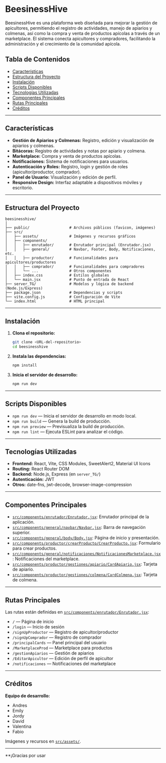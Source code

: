 # BeesinessHive

BeesinessHive es una plataforma web diseñada para mejorar la gestión de apicultores, permitiendo el registro de actividades, manejo de apiarios y colmenas, así como la compra y venta de productos apícolas a través de un marketplace. El sistema conecta apicultores y compradores, facilitando la administración y el crecimiento de la comunidad apícola.

## Tabla de Contenidos

- [Características](#características)
- [Estructura del Proyecto](#estructura-del-proyecto)
- [Instalación](#instalación)
- [Scripts Disponibles](#scripts-disponibles)
- [Tecnologías Utilizadas](#tecnologías-utilizadas)
- [Componentes Principales](#componentes-principales)
- [Rutas Principales](#rutas-principales)
- [Créditos](#créditos)

---

## Características

- **Gestión de Apiarios y Colmenas:** Registro, edición y visualización de apiarios y colmenas.
- **Bitácoras:** Registro de actividades y notas por apiario y colmena.
- **Marketplace:** Compra y venta de productos apícolas.
- **Notificaciones:** Sistema de notificaciones para usuarios.
- **Autenticación y Roles:** Registro, login y gestión de roles (apicultor/productor, comprador).
- **Panel de Usuario:** Visualización y edición de perfil.
- **Responsive Design:** Interfaz adaptable a dispositivos móviles y escritorio.

---

## Estructura del Proyecto

```
beesinesshive/
│
├── public/                  # Archivos públicos (favicon, imágenes)
├── src/
│   ├── assets/              # Imágenes y recursos gráficos
│   ├── components/
│   │   ├── enrutador/       # Enrutador principal (Enrutador.jsx)
│   │   ├── general/         # Navbar, Footer, Body, Notificaciones, etc.
│   │   ├── productor/       # Funcionalidades para apicultores/productores
│   │   ├── comprador/       # Funcionalidades para compradores
│   │   └── ...              # Otros componentes
│   ├── index.css            # Estilos globales
│   └── main.jsx             # Punto de entrada de React
├── server_TG/               # Modelos y lógica de backend (Node.js/Express)
├── package.json             # Dependencias y scripts
├── vite.config.js           # Configuración de Vite
└── index.html               # HTML principal
```

---

## Instalación

1. **Clona el repositorio:**
   ```sh
   git clone <URL-del-repositorio>
   cd beesinesshive
   ```

2. **Instala las dependencias:**
   ```sh
   npm install
   ```

3. **Inicia el servidor de desarrollo:**
   ```sh
   npm run dev
   ```

---

## Scripts Disponibles

- `npm run dev` — Inicia el servidor de desarrollo en modo local.
- `npm run build` — Genera la build de producción.
- `npm run preview` — Previsualiza la build de producción.
- `npm run lint` — Ejecuta ESLint para analizar el código.

---

## Tecnologías Utilizadas

- **Frontend:** React, Vite, CSS Modules, SweetAlert2, Material UI Icons
- **Routing:** React Router DOM
- **Backend:** Node.js, Express (en `server_TG/`)
- **Autenticación:** JWT
- **Otros:** date-fns, jwt-decode, browser-image-compression

---

## Componentes Principales

- [`src/components/enrutador/Enrutador.jsx`](src/components/enrutador/Enrutador.jsx): Enrutador principal de la aplicación.
- [`src/components/general/navbar/Navbar.jsx`](src/components/general/navbar/Navbar.jsx): Barra de navegación superior.
- [`src/components/general/body/Body.jsx`](src/components/general/body/Body.jsx): Página de inicio y presentación.
- [`src/components/productor/crearProducto/CrearProducto.jsx`](src/components/productor/crearProducto/CrearProducto.jsx): Formulario para crear productos.
- [`src/components/general/notificaciones/NotificacionesMarketplace.jsx`](src/components/general/notificaciones/NotificacionesMarketplace.jsx): Notificaciones del marketplace.
- [`src/components/productor/gestiones/apiario/CardApiario.jsx`](src/components/productor/gestiones/apiario/CardApiario.jsx): Tarjeta de apiario.
- [`src/components/productor/gestiones/colmena/CardColmena.jsx`](src/components/productor/gestiones/colmena/CardColmena.jsx): Tarjeta de colmena.

---

## Rutas Principales

Las rutas están definidas en [`src/components/enrutador/Enrutador.jsx`](src/components/enrutador/Enrutador.jsx):

- `/` — Página de inicio
- `/login` — Inicio de sesión
- `/signUpProductor` — Registro de apicultor/productor
- `/signUpComprador` — Registro de comprador
- `/principalCards` — Panel principal del usuario
- `/MarketplaceProd` — Marketplace para productos
- `/gestionApiarios` — Gestión de apiarios
- `/EditarApicultor` — Edición de perfil de apicultor
- `/notificaciones` — Notificaciones del marketplace

---

## Créditos

**Equipo de desarrollo:**
- Andres
- Emily
- Jordy
- David
- Valentina
- Fabio

Imágenes y recursos en [`src/assets/`](src/assets/).

---

**¡Gracias por usar